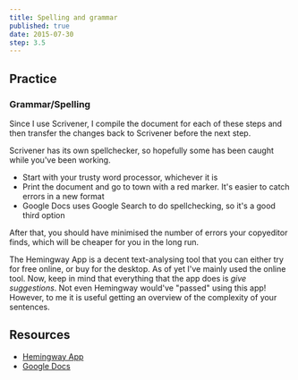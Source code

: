 ```yaml
---
title: Spelling and grammar
published: true
date: 2015-07-30
step: 3.5
---
```


## Practice

### Grammar/Spelling

Since I use Scrivener, I compile the document for each of these steps and then transfer the changes back to Scrivener before the next step.

Scrivener has its own spellchecker, so hopefully some has been caught while you've been working.

* Start with your trusty word processor, whichever it is
* Print the document and go to town with a red marker. It's easier to catch errors in a new format
* Google Docs uses Google Search to do spellchecking, so it's a good third option

After that, you should have minimised the number of errors your copyeditor finds, which will be cheaper for you in the long run.

The Hemingway App is a decent text-analysing tool that you can either try for free online, or buy for the desktop. As of yet I've mainly used the online tool. Now, keep in mind that everything that the app does is *give suggestions*. Not even Hemingway would've "passed" using this app! However, to me it is useful getting an overview of the complexity of your sentences.

## Resources
* [Hemingway App](http://www.hemingwayapp.com/)
* [Google Docs](https://docs.google.com)
